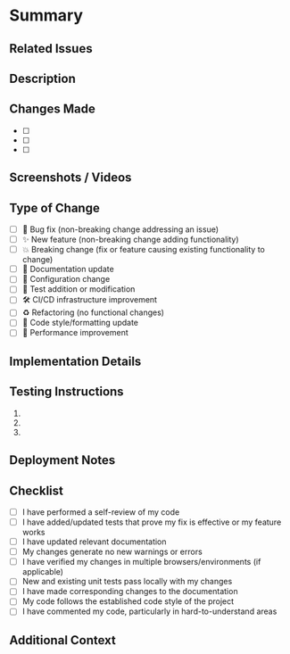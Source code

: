 <!--
PULL REQUEST TEMPLATE

Thank you for contributing to our project! Please fill out the template below to help
reviewers understand your changes and their purpose.
-->

# Summary

<!--
Provide a concise summary of what this PR accomplishes. One or two sentences should be sufficient.
Example: "Adds authentication support via OAuth providers and improves login UI."
-->

## Related Issues

<!--
Link related issues or tickets. Use the GitHub keywords if this PR resolves an issue.
Examples:
- Fixes #123
- Resolves #456
- Related to #789
-->

## Description

<!--
Provide a detailed description of the changes. Explain the problem being solved,
the approach taken, and any important technical details reviewers should know.
-->

## Changes Made

<!--
List the key changes made in this PR. Be specific about files/components affected.
-->

- [ ] 
- [ ] 
- [ ] 

## Screenshots / Videos

<!--
For UI changes, include before/after screenshots or videos.
Delete this section if not applicable.
-->

## Type of Change

<!--
Check all that apply by replacing [ ] with [x]
-->

- [ ] 🐛 Bug fix (non-breaking change addressing an issue)
- [ ] ✨ New feature (non-breaking change adding functionality)
- [ ] 💥 Breaking change (fix or feature causing existing functionality to change)
- [ ] 📝 Documentation update
- [ ] 🔧 Configuration change
- [ ] 🧪 Test addition or modification
- [ ] 🛠️ CI/CD infrastructure improvement
- [ ] ♻️ Refactoring (no functional changes)
- [ ] 🎨 Code style/formatting update
- [ ] 🚀 Performance improvement

## Implementation Details

<!--
Provide technical details about your implementation that would help reviewers.
Include any architecture decisions, patterns used, or alternative approaches considered.
-->

## Testing Instructions

<!--
Provide clear step-by-step instructions for testing your changes.
Include environment setup, test data, and expected outcomes.
-->

1. 
2. 
3. 

## Deployment Notes

<!--
Include any special considerations for deploying these changes.
Delete this section if not applicable.
-->

## Checklist

<!--
Check all that apply by replacing [ ] with [x]
-->

- [ ] I have performed a self-review of my code
- [ ] I have added/updated tests that prove my fix is effective or my feature works
- [ ] I have updated relevant documentation
- [ ] My changes generate no new warnings or errors
- [ ] I have verified my changes in multiple browsers/environments (if applicable)
- [ ] New and existing unit tests pass locally with my changes
- [ ] I have made corresponding changes to the documentation
- [ ] My code follows the established code style of the project
- [ ] I have commented my code, particularly in hard-to-understand areas

## Additional Context

<!--
Add any other context about the PR here, such as:
- Performance implications
- Security considerations
- Backward compatibility notes
- Dependencies affected
- Alternatives considered
-->


